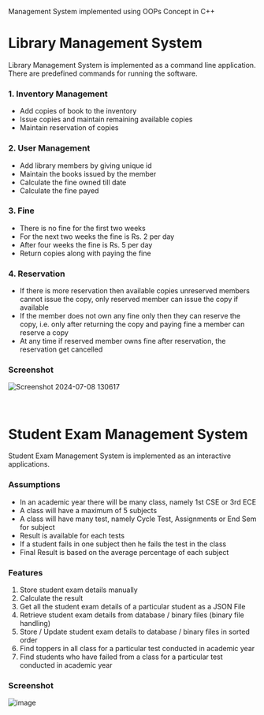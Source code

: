Management System implemented using OOPs Concept in C++

# Library Management System

Library Management System is implemented as a command line application. There are predefined commands for running the software.

### 1. Inventory Management

* Add copies of book to the inventory
* Issue copies and maintain remaining available copies
* Maintain reservation of copies

### 2. User Management

* Add library members by giving unique id
* Maintain the books issued by the member
* Calculate the fine owned till date
* Calculate the fine payed

### 3. Fine

- There is no fine for the first two weeks
- For the next two weeks the fine is Rs. 2 per day
- After four weeks the fine is Rs. 5 per day
- Return copies along with paying the fine

### 4. Reservation

- If there is more reservation then available copies unreserved members cannot issue the copy, only reserved member can issue the copy if available
- If the member does not own any fine only then they can reserve the copy, i.e. only after returning the copy and paying fine a member can reserve a copy
- At any time if reserved member owns fine after reservation, the reservation get cancelled

### Screenshot

![Screenshot 2024-07-08 130617](https://github.com/Samuel-Nadar1211/Management-System/assets/98077236/ce3c7296-b9da-44a1-a368-903387f7ee92)

<br>

# Student Exam Management System

Student Exam Management System is implemented as an interactive applications.

### Assumptions

* In an academic year there will be many class, namely 1st CSE or 3rd ECE
* A class will have a maximum of 5 subjects
* A class will have many test, namely Cycle Test, Assignments or End Sem for subject
* Result is available for each tests
* If a student fails in one subject then he fails the test in the class
* Final Result is based on the average percentage of each subject

### Features

1. Store student exam details manually
2. Calculate the result
3. Get all the student exam details of a particular student as a JSON File
4. Retrieve student exam details from database / binary files (binary file handling)
5. Store / Update student exam details to database / binary files in sorted order
6. Find toppers in all class for a particular test conducted in academic year
7. Find students who have failed from a class for a particular test conducted in academic year

### Screenshot

![image](https://github.com/Samuel-Nadar1211/Management-System/assets/98077236/b16c5515-5a8a-4c38-a1a4-1011cdb1adfc)

